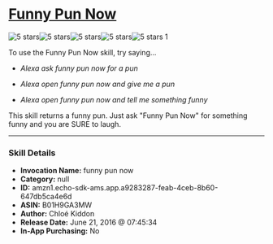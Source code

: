 # [Funny Pun Now](http://alexa.amazon.com/#skills/amzn1.echo-sdk-ams.app.a9283287-feab-4ceb-8b60-647db5ca4e6d)
![5 stars](../../images/ic_star_black_18dp_1x.png)![5 stars](../../images/ic_star_black_18dp_1x.png)![5 stars](../../images/ic_star_black_18dp_1x.png)![5 stars](../../images/ic_star_black_18dp_1x.png)![5 stars](../../images/ic_star_black_18dp_1x.png) 1

To use the Funny Pun Now skill, try saying...

* *Alexa ask funny pun now for a pun*

* *Alexa open funny pun now and give me a pun*

* *Alexa open funny pun now and tell me something funny*

This skill returns a funny pun. Just ask "Funny Pun Now" for something funny and you are SURE to laugh.

***

### Skill Details

* **Invocation Name:** funny pun now
* **Category:** null
* **ID:** amzn1.echo-sdk-ams.app.a9283287-feab-4ceb-8b60-647db5ca4e6d
* **ASIN:** B01H9GA3MW
* **Author:** Chloé Kiddon
* **Release Date:** June 21, 2016 @ 07:45:34
* **In-App Purchasing:** No
